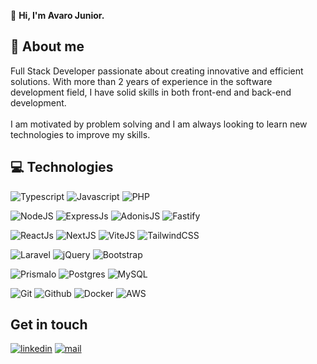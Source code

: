 :wave: <strong>Hi, I'm Avaro Junior.</strong>
## :open_book: About me
Full Stack Developer passionate about creating innovative and efficient solutions. With more than 2 years of experience in the software development field, I have solid skills in both front-end and back-end development.
<br><br>
I am motivated by problem solving and I am always looking to learn new technologies to improve my skills.

## :computer: Technologies

![Typescript](https://img.shields.io/badge/TypeScript-3178C6?logo=TypeScript&logoColor=FFF&style=for-the-badge) 
![Javascript](https://img.shields.io/badge/Javascript-ED8B00?style=for-the-badge&logo=javascript&logoColor=white)
![PHP](https://img.shields.io/badge/php-7b7fb5?style=for-the-badge&logo=php&logoColor=white)

![NodeJS](https://img.shields.io/badge/Node.js-43853D?style=for-the-badge&logo=node.js&logoColor=white)
![ExpressJs](https://img.shields.io/badge/Express.js-000000?style=for-the-badge&logo=express&logoColor=white)
![AdonisJS](https://img.shields.io/badge/adonis.js-5f4bff?style=for-the-badge&logo=AdonisJS&logoColor=white)
![Fastify](https://img.shields.io/badge/fastify-black?style=for-the-badge&logo=fastify&logoColor=white)

![ReactJs](https://img.shields.io/badge/React-20232A?style=for-the-badge&logo=react&logoColor=61DAFB)
![NextJS](https://img.shields.io/badge/next.js-000000?style=for-the-badge&logo=Next.js&logoColor=white)
![ViteJS](https://img.shields.io/badge/vite.js-5f4bff?style=for-the-badge&logo=Vite&logoColor=white)
![TailwindCSS](https://img.shields.io/badge/tailwindcss-3ebff8?style=for-the-badge&logo=tailwindcss&logoColor=white)


![Laravel](https://img.shields.io/badge/laravel-ff3427?style=for-the-badge&logo=Laravel&logoColor=white)
![jQuery](https://img.shields.io/badge/jquery-196bac?style=for-the-badge&logo=jquery&logoColor=white)
![Bootstrap](https://img.shields.io/badge/bootstrap-7811f7?style=for-the-badge&logo=bootstrap&logoColor=white)


![PrismaIo](https://img.shields.io/badge/Prisma-3982CE?style=for-the-badge&logo=Prisma&logoColor=white)
![Postgres](https://img.shields.io/badge/postgres-%23316192.svg?style=for-the-badge&logo=postgresql&logoColor=white) 
![MySQL](https://img.shields.io/badge/MySQL-00000F?style=for-the-badge&logo=mysql&logoColor=white)

![Git](https://img.shields.io/badge/git%20-%23F05033.svg?&style=for-the-badge&logo=git&logoColor=white) 
![Github](https://img.shields.io/badge/github%20-%23121011.svg?&style=for-the-badge&logo=github&logoColor=white)
![Docker](https://img.shields.io/badge/docker-2468ee?style=for-the-badge&logo=docker&logoColor=white)
![AWS](https://img.shields.io/badge/aws_(EC2%2C_RDS%2C_S3)-0c2e40?style=for-the-badge&logo=amazon-aws&logoColor=white)

## Get in touch
[![linkedin](https://img.shields.io/badge/LinkedIn-0077B5?style=for-the-badge&logo=linkedin&logoColor=white)](https://www.linkedin.com/in/alvaro-junior-831299183/)
[![mail](https://img.shields.io/badge/Gmail-D14836?style=for-the-badge&logo=gmail&logoColor=white)](mailto:alvaroamcjunior8@gmail.com)
